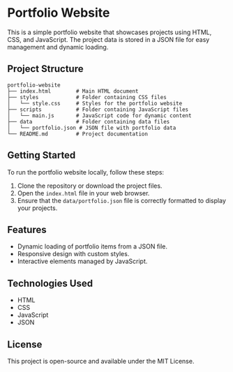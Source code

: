 # Portfolio Website

This is a simple portfolio website that showcases projects using HTML, CSS, and JavaScript. The project data is stored in a JSON file for easy management and dynamic loading.

## Project Structure

```
portfolio-website
├── index.html        # Main HTML document
├── styles            # Folder containing CSS files
│   └── style.css     # Styles for the portfolio website
├── scripts           # Folder containing JavaScript files
│   └── main.js       # JavaScript code for dynamic content
├── data              # Folder containing data files
│   └── portfolio.json # JSON file with portfolio data
└── README.md         # Project documentation
```

## Getting Started

To run the portfolio website locally, follow these steps:

1. Clone the repository or download the project files.
2. Open the `index.html` file in your web browser.
3. Ensure that the `data/portfolio.json` file is correctly formatted to display your projects.

## Features

- Dynamic loading of portfolio items from a JSON file.
- Responsive design with custom styles.
- Interactive elements managed by JavaScript.

## Technologies Used

- HTML
- CSS
- JavaScript
- JSON

## License

This project is open-source and available under the MIT License.